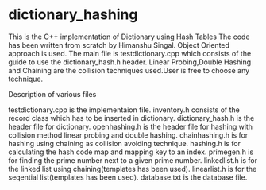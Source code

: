 # dictionary_hashing
This is the C++ implementation of Dictionary using Hash Tables
The code has been written from scratch by Himanshu Singal.
Object Oriented approach is used.
The main file is testdictionary.cpp which consists of the guide to use the dictionary_hash.h header.
Linear Probing,Double Hashing and Chaining are the collision techniques used.User is free to choose any technique.

Description of various files

testdictionary.cpp is the implementaion file.
inventory.h consists of the record class which has to be inserted in dictionary.
dictionary_hash.h is the header file for dictionary.
openhashing.h is the header file for hashing with collision method linear probing and double hashing.
chainhashing.h is for hashing using chaining as collision avoiding technique.
hashing.h is for calculating the hash code map and mapping key to an index.
primegen.h is for finding the prime number next to a given prime number.
linkedlist.h is for the linked list using chaining(templates has been used).
linearlist.h is for the seqential list(templates has been used).
database.txt is the database file.
 


